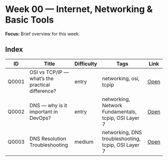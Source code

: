 # Week 00 — Internet, Networking & Basic Tools

**Focus:** Brief overview for this week.

## Index
| ID | Title | Difficulty | Tags | Link |
|---|---|---|---|---|
| Q0001 | OSI vs TCP/IP — what’s the practical difference? | entry | networking, osi, tcpip | [Open](questions/Q0001-osi-model-vs-tcpip.md) |
| Q0002 | DNS — why is it important in DevOps? | entry | networking, Network Fundamentals, tcpip, OSI Layer 7 | [Open](questions/Q0002-DNS.md) |
| Q0003 | DNS Resolution Troubleshooting | medium | networking, DNS troubleshooting, tcpip, OSI Layer 7 | [Open](questions/Q0003-DNS-Troubleshooting.md) |